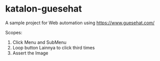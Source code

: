 # katalon-guesehat

A sample project for Web automation using https://www.guesehat.com/

Scopes:
1. Click Menu and SubMenu
2. Loop button Lainnya to click third times
3. Assert the Image
